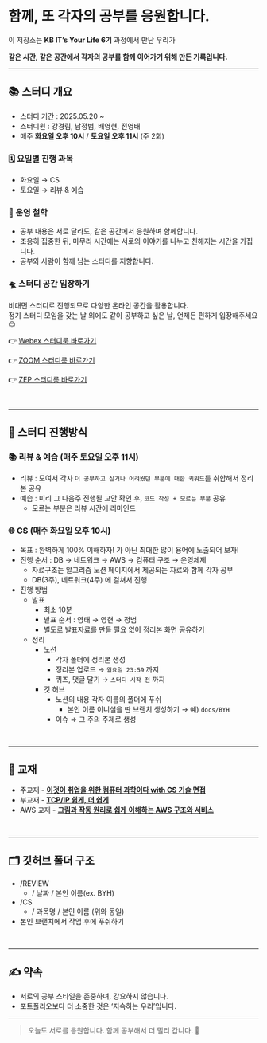 # 함께, 또 각자의 공부를 응원합니다.

이 저장소는 **KB IT’s Your Life 6기** 과정에서 만난 우리가

**같은 시간, 같은 공간에서 각자의 공부를 함께 이어가기 위해 만든 기록입니다.**

---

## 📚 스터디 개요
- 스터디 기간 : 2025.05.20 ~
- 스터디원 : 강경림, 남정범, 배영현, 전영태
- 매주 **화요일 오후 10시** / **토요일 오후 11시** (주 2회)

### 🗓️ 요일별 진행 과목

- 화요일 → CS
- 토요일 → 리뷰 & 예습
  
### 🎯 운영 철학

- 공부 내용은 서로 달라도, 같은 공간에서 응원하며 함께합니다.
- 조용히 집중한 뒤, 마무리 시간에는 서로의 이야기를 나누고 친해지는 시간을 가집니다.
- 공부와 사람이 함께 남는 스터디를 지향합니다.

### 🛸 스터디 공간 입장하기

비대면 스터디로 진행되므로 다양한 온라인 공간을 활용합니다.
<br/>
정기 스터디 모임을 갖는 날 외에도 같이 공부하고 싶은 날, 언제든 편하게 입장해주세요 😊

👉 [Webex 스터디룸 바로가기](https://meet1576.webex.com/meet/pr26402902839)

👉 [ZOOM 스터디룸 바로가기](https://us05web.zoom.us/j/7768557399?pwd=eAwLGtB49gKbaalm5eb6LPC0xcBT3N.1)

👉 [ZEP 스터디룸 바로가기](https://zep.us/play/r7EOld?secret=202020)

<br/>

---

## 📘 스터디 진행방식

### 📚 리뷰 & 예습 (매주 토요일 오후 11시)

- 리뷰 : 모여서 각자 `더 공부하고 싶거나 어려웠던 부분에 대한 키워드`를 취합해서 정리본 공유
- 예습 : 미리 그 다음주 진행될 교안 확인 후, `코드 작성 + 모르는 부분` 공유
    - 모르는 부분은 리뷰 시간에 리마인드

### 🌐 CS  (매주 화요일 오후 10시)

- 목표 : 완벽하게 100% 이해하자! 가 아닌 최대한 많이 용어에 노출되어 보자!
- 진행 순서 : DB → 네트워크 → AWS → 컴퓨터 구조 → 운영체제
    - 자료구조는 알고리즘 노션 페이지에서 제공되는 자료와 함께 각자 공부
    - DB(3주), 네트워크(4주) 에 걸쳐서 진행
- 진행 방법
    - 발표
        - 최소 10분
        - 발표 순서 : 영태 → 영현 → 정범
        - 별도로 발표자료를 만들 필요 없이 정리본 화면 공유하기
    - 정리
        - 노션
            - 각자 폴더에 정리본 생성
            - 정리본 업로드 → `월요일 23:59` 까지
            - 퀴즈, 댓글 달기 → `스터디 시작 전` 까지
        - 깃 허브
            - 노션의 내용 각자 이름의 폴더에 푸쉬
                - 본인 이름 이니셜을 딴 브랜치 생성하기 → 예) `docs/BYH`
            - 이슈 ⇒ 그 주의 주제로 생성

<br/>

---

## 📖 교재

- 주교재 - [**이것이 취업을 위한 컴퓨터 과학이다 with CS 기술 면접**](https://product.kyobobook.co.kr/detail/S000214014967)
- 부교재 - [**TCP/IP 쉽게, 더 쉽게**](https://ebook-product.kyobobook.co.kr/dig/epd/ebook/E000002970920)
- AWS 교재 - [**그림과 작동 원리로 쉽게 이해하는 AWS 구조와 서비스**](https://ebook-product.kyobobook.co.kr/dig/epd/ebook/E000005393878)

<br/>

---

## 🗂️ 깃허브 폴더 구조

- /REVIEW
    - / 날짜 / 본인 이름(ex. BYH)
- /CS
    - / 과목명 / 본인 이름 (위와 동일)
- 본인 브랜치에서 작업 후에 푸쉬하기

<br/>

---

## ✍️ 약속

- 서로의 공부 스타일을 존중하며, 강요하지 않습니다.
- 포트폴리오보다 더 소중한 것은 ‘지속하는 우리’입니다.

---

> 오늘도 서로를 응원합니다. 함께 공부해서 더 멀리 갑니다. 🚀
